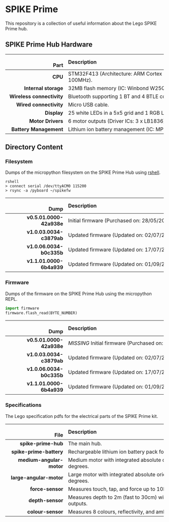 # SPIKE Prime #

This repository is a collection of useful information about the Lego SPIKE Prime hub.

## SPIKE Prime Hub Hardware ##

|                     Part | Description                                                                      |
|-------------------------:|:---------------------------------------------------------------------------------|
|                  **CPU** | STM32F413 (Architecture: ARM Cortex M4, ROM: 1M, RAM: 320k, Clock: 100MHz).      |
|     **Internal storage** | 32MB flash memory (IC: Winbond W25Q256JV).                                       |
|**Wireless connectivity** | Bluetooth supporting 1 BT and 4 BTLE connections (IC: TI CC2564C).               |
|   **Wired connectivity** | Micro USB cable.                                                                 |
|              **Display** | 25 white LEDs in a 5x5 grid and 1 RGB LED (Driver IC: TI TLC5955).               |
|        **Motor Drivers** | 6 motor outputs (Driver ICs: 3 x LB1836).                                        |
|   **Battery Management** | Lithium ion battery management (IC: MPS 2639A).                                  |

## Directory Content ##

### Filesystem ###

Dumps of the micropython filesystem on the SPIKE Prime Hub using [rshell](https://github.com/dhylands/rshell).

```shell
rshell
> connect serial /dev/ttyACM0 115200
> rsync -a /pyboard ~/spikefw
```

|                     Dump | Description                                                                      |
|-------------------------:|:---------------------------------------------------------------------------------|
| **v0.5.01.0000-42a938e** | Initial firmware (Purchased on: 28/05/2020) (Box Version: 29).                   |
| **v1.0.03.0034-c3879ab** | Updated firmware (Updated on: 02/07/2020).                                       |
| **v1.0.06.0034-b0c335b** | Updated firmware (Updated on: 17/07/2020).                                       |
| **v1.1.01.0000-6b4a939** | Updated firmware (Updated on: 01/09/2020).                                       |

### Firmware ###

Dumps of the firmware on the SPIKE Prime Hub using the micropython REPL.

```python
import firmware
firmware.flash_read(BYTE_NUMBER)
```

|                     Dump | Description                                                                      |
|-------------------------:|:---------------------------------------------------------------------------------|
| **v0.5.01.0000-42a938e** | *MISSING* Initial firmware (Purchased on: 28/05/2020) (Box Version: 29).         |
| **v1.0.03.0034-c3879ab** | Updated firmware (Updated on: 02/07/2020).                                       |
| **v1.0.06.0034-b0c335b** | Updated firmware (Updated on: 17/07/2020).                                       |
| **v1.1.01.0000-6b4a939** | Updated firmware (Updated on: 01/09/2020).                                       |

### Specifications ###

The Lego specification pdfs for the electrical parts of the SPIKE Prime kit.

|                     File | Description                                                                      |
|-------------------------:|:---------------------------------------------------------------------------------|
|      **spike-prime-hub** | The main hub.                                                                    |
|  **spike-prime-battery** | Rechargeable lithium ion battery pack for the hub, capacity 2100 mAH.            |
| **medium-angular-motor** | Medium motor with integrated absolute orientation sensor, accuracy +- 3 degrees. |
|  **large-angular-motor** | Large motor with integrated absolute orientation sensor, accuracy +- 3 degrees.  |
|         **force-sensor** | Measures touch, tap, and force up to 10N (About 1Kg) at an accuracy of 0.65N.    |
|         **depth-sensor** | Measures depth to 2m (fast to 30cm) with 1mm resolution. Has 4 white LED outputs.|
|        **colour-sensor** | Measures 8 colours, reflectivity, and ambient light. Has 3 white LED outputs.    |

